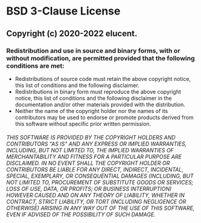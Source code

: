 # BSD 3-Clause License
## Copyright (c) 2020-2022 elucent.
### Redistribution and use in source and binary forms, with or without modification, are permitted provided that the following conditions are met:
-  Redistributions of source code must retain the above copyright notice, this list of conditions and the following disclaimer.
-  Redistributions in binary form must reproduce the above copyright notice, this list of conditions and the following disclaimer in the documentation and/or other materials provided with the distribution.
-  Neither the name of the copyright holder nor the names of its contributors may be used to endorse or promote products derived from this software without specific prior written permission.
###### THIS SOFTWARE IS PROVIDED BY THE COPYRIGHT HOLDERS AND CONTRIBUTORS "AS IS" AND ANY EXPRESS OR IMPLIED WARRANTIES, INCLUDING, BUT NOT LIMITED TO, THE IMPLIED WARRANTIES OF MERCHANTABILITY AND FITNESS FOR A PARTICULAR PURPOSE ARE DISCLAIMED. IN NO EVENT SHALL THE COPYRIGHT HOLDER OR CONTRIBUTORS BE LIABLE FOR ANY DIRECT, INDIRECT, INCIDENTAL, SPECIAL, EXEMPLARY, OR CONSEQUENTIAL DAMAGES (INCLUDING, BUT NOT LIMITED TO, PROCUREMENT OF SUBSTITUTE GOODS OR SERVICES; LOSS OF USE, DATA, OR PROFITS; OR BUSINESS INTERRUPTION) HOWEVER CAUSED AND ON ANY THEORY OF LIABILITY, WHETHER IN CONTRACT, STRICT LIABILITY, OR TORT (INCLUDING NEGLIGENCE OR OTHERWISE) ARISING IN ANY WAY OUT OF THE USE OF THIS SOFTWARE, EVEN IF ADVISED OF THE POSSIBILITY OF SUCH DAMAGE.
